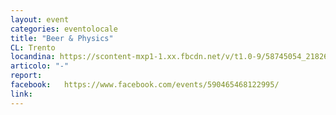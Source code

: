 ```yaml
---
layout: event
categories: eventolocale
title: "Beer & Physics"
CL: Trento
locandina: https://scontent-mxp1-1.xx.fbcdn.net/v/t1.0-9/58745054_2182640691849411_3619092138286907392_n.jpg?_nc_cat=111&_nc_ht=scontent-mxp1-1.xx&oh=b88458c2865f0d095b2db88040354286&oe=5D6A9921
articolo: "-"
report:
facebook:  	https://www.facebook.com/events/590465468122995/
link: 
---
```


